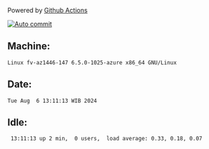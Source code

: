 Powered by [Github Actions](https://github.com/features/actions)

[![Auto commit](https://github.com/hiage/workstation/workflows/Auto%20commit/badge.svg)](https://github.com/hiage/workstation/actions?query=workflow%3A%22Auto+commit%22)

## Machine:
```
Linux fv-az1446-147 6.5.0-1025-azure x86_64 GNU/Linux
```
## Date:
```
Tue Aug  6 13:11:13 WIB 2024
```
## Idle:
```
 13:11:13 up 2 min,  0 users,  load average: 0.33, 0.18, 0.07
```
